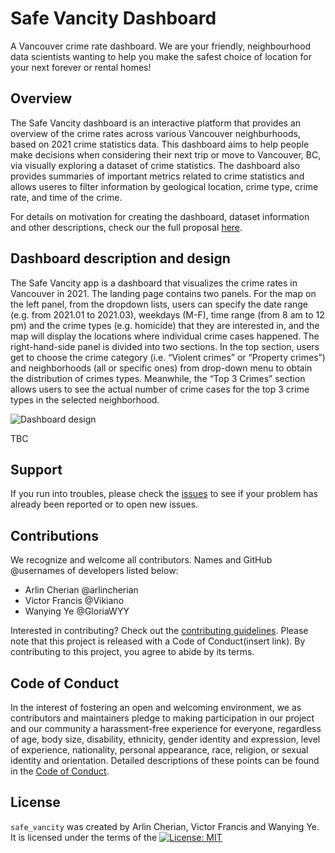 # Safe Vancity Dashboard
A Vancouver crime rate dashboard. We are your friendly, neighbourhood data scientists wanting to help you make the safest choice of location for your next forever or rental homes!
## Overview

The Safe Vancity dashboard is an interactive platform that provides an overview of the crime rates across various Vancouver neighburhoods, based on 2021 crime statistics data. This dashboard aims to help people make decisions when considering their next trip or move to Vancouver, BC, via visually exploring a dataset of crime statistics. The dashboard also provides summaries of important metrics related to crime statistics and allows useres to filter information by geological location, crime type, crime rate, and time of the crime. 

For details on motivation for creating the dashboard, dataset information and other descriptions, check our the full proposal [here](https://github.com/UBC-MDS/safe_vancity/blob/main/reports/proposal.md).

## Dashboard description and design

The Safe Vancity app is a dashboard that visualizes the crime rates in Vancouver in 2021. The landing page contains two panels. For the map on the left panel, from the dropdown lists, users can specify the date range (e.g. from 2021.01 to 2021.03), weekdays (M-F), time range (from 8 am to 12 pm) and the crime types (e.g. homicide) that they are interested in, and the map will display the locations where individual crime cases happened. The right-hand-side panel is divided into two sections. In the top section, users get to choose the crime category (i.e. “Violent crimes” or “Property crimes”) and neighborhoods (all or specific ones) from drop-down menu to obtain the distribution of crimes types. Meanwhile, the “Top 3 Crimes” section allows users to see the actual number of crime cases for the top 3 crime types in the selected neighborhood.

![Dashboard design]()

TBC
## Support

If you run into troubles, please check the [issues](https://github.com/UBC-MDS/safe_vancity/issues) to see if your problem has already been reported or to open new issues.

## Contributions

We recognize and welcome all contributors. Names and GitHub @usernames of developers listed below:

- Arlin Cherian @arlincherian
- Victor Francis @Vikiano
- Wanying Ye @GloriaWYY

Interested in contributing? Check out the [contributing guidelines](https://github.com/UBC-MDS/safe_vancity/blob/main/CONTRIBUTING.md). Please note that this project is released with a Code of Conduct(insert link). By contributing to this project, you agree to abide by its terms.

## Code of Conduct 

In the interest of fostering an open and welcoming environment, we as contributors and maintainers pledge to making participation in our project and our community a harassment-free experience for everyone, regardless of age, body size, disability, ethnicity, gender identity and expression, level of experience, nationality, personal appearance, race, religion, or sexual identity and orientation. Detailed descriptions of these points can be found in the [Code of Conduct](https://github.com/UBC-MDS/safe_vancity/blob/main/CODE_OF_CONDUCT.md). 

## License

`safe_vancity` was created by Arlin Cherian, Victor Francis and Wanying Ye. It is licensed under the terms of the [![License: MIT](https://img.shields.io/badge/License-MIT-yellow.svg)](https://opensource.org/licenses/MIT)






